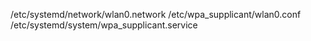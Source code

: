 /etc/systemd/network/wlan0.network
/etc/wpa_supplicant/wlan0.conf
/etc/systemd/system/wpa_supplicant.service
